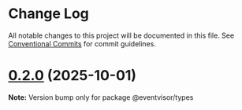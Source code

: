 # Change Log

All notable changes to this project will be documented in this file.
See [Conventional Commits](https://conventionalcommits.org) for commit guidelines.

# [0.2.0](https://github.com/eventvisor/eventvisor/compare/v0.1.0...v0.2.0) (2025-10-01)

**Note:** Version bump only for package @eventvisor/types
